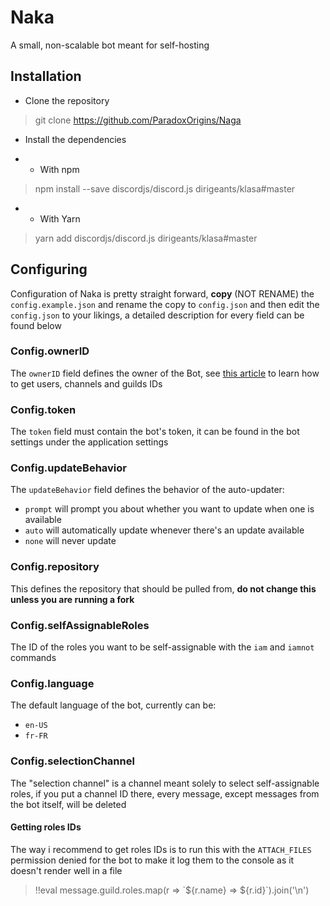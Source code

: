 # Naka

A small, non-scalable bot meant for self-hosting

## Installation

* Clone the repository

> git clone https://github.com/ParadoxOrigins/Naga

* Install the dependencies

- * With npm

> npm install --save discordjs/discord.js dirigeants/klasa#master

- * With Yarn

> yarn add discordjs/discord.js dirigeants/klasa#master

## Configuring

Configuration of Naka is pretty straight forward, **copy** (NOT RENAME) the `config.example.json` and rename the copy to `config.json` and then edit the `config.json` to your likings, a detailed description for every field can be found below

### Config.ownerID

The `ownerID` field defines the owner of the Bot, see [this article](https://support.discordapp.com/hc/en-us/articles/206346498-Where-can-I-find-my-User-Server-Message-ID-) to learn how to get users, channels and guilds IDs

### Config.token

The `token` field must contain the bot's token, it can be found in the bot settings under the application settings

### Config.updateBehavior

The `updateBehavior` field defines the behavior of the auto-updater:
* `prompt` will prompt you about whether you want to update when one is available
* `auto` will automatically update whenever there's an update available
* `none` will never update

### Config.repository

This defines the repository that should be pulled from, **do not change this unless you are running a fork**

### Config.selfAssignableRoles

The ID of the roles you want to be self-assignable with the `iam` and `iamnot` commands

### Config.language

The default language of the bot, currently can be:
* `en-US`
* `fr-FR`

### Config.selectionChannel

The "selection channel" is a channel meant solely to select self-assignable roles, if you put a channel ID there, every message, except messages from the bot itself, will be deleted

#### Getting roles IDs

The way i recommend to get roles IDs is to run this with the `ATTACH_FILES` permission denied for the bot to make it log them to the console as it doesn't render well in a file

> !!eval message.guild.roles.map(r => \`${r.name} => ${r.id}\`).join('\n')

